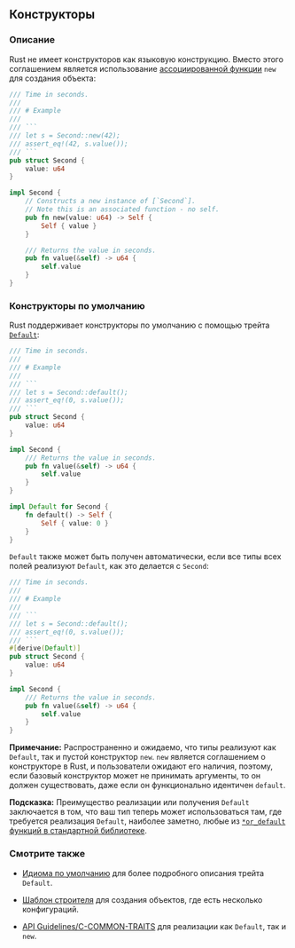 ## Конструкторы

### Описание

Rust не имеет конструкторов как языковую конструкцию. Вместо этого
соглашением является использование [ассоциированной функции][associated function] `new` для создания объекта:

````rust
/// Time in seconds.
///
/// # Example
///
/// ```
/// let s = Second::new(42);
/// assert_eq!(42, s.value());
/// ```
pub struct Second {
    value: u64
}

impl Second {
    // Constructs a new instance of [`Second`].
    // Note this is an associated function - no self.
    pub fn new(value: u64) -> Self {
        Self { value }
    }

    /// Returns the value in seconds.
    pub fn value(&self) -> u64 {
        self.value
    }
}
````

### Конструкторы по умолчанию

Rust поддерживает конструкторы по умолчанию с помощью трейта [`Default`][std-default]:

````rust
/// Time in seconds.
///
/// # Example
///
/// ```
/// let s = Second::default();
/// assert_eq!(0, s.value());
/// ```
pub struct Second {
    value: u64
}

impl Second {
    /// Returns the value in seconds.
    pub fn value(&self) -> u64 {
        self.value
    }
}

impl Default for Second {
    fn default() -> Self {
        Self { value: 0 }
    }
}
````

`Default` также может быть получен автоматически, если все типы всех полей реализуют `Default`,
как это делается с `Second`:

````rust
/// Time in seconds.
///
/// # Example
///
/// ```
/// let s = Second::default();
/// assert_eq!(0, s.value());
/// ```
#[derive(Default)]
pub struct Second {
    value: u64
}

impl Second {
    /// Returns the value in seconds.
    pub fn value(&self) -> u64 {
        self.value
    }
}
````

**Примечание:** Распространенно и ожидаемо, что типы реализуют как `Default`, так и пустой конструктор `new`. `new` является соглашением о конструкторе в Rust, и пользователи ожидают его наличия, поэтому, если базовый конструктор может не принимать аргументы, то он должен существовать, даже если он функционально идентичен `default`.

**Подсказка:** Преимущество реализации или получения `Default` заключается в том, что ваш тип
теперь может использоваться там, где требуется реализация `Default`, наиболее заметно,
любые из [`*or_default` функций в стандартной библиотеке][std-or-default].

### Смотрите также

- [Идиома по умолчанию](default.md) для более подробного описания
  трейта `Default`.

- [Шаблон строителя](../patterns/creational/builder.md) для создания
  объектов, где есть несколько конфигураций.

- [API Guidelines/C-COMMON-TRAITS][API Guidelines/C-COMMON-TRAITS] для
  реализации как `Default`, так и `new`.

[associated function]: https://doc.rust-lang.org/stable/book/ch05-03-method-syntax.html#associated-functions
[std-default]: https://doc.rust-lang.org/stable/std/default/trait.Default.html
[std-or-default]: https://doc.rust-lang.org/stable/std/?search=or_default
[API Guidelines/C-COMMON-TRAITS]: https://rust-lang.github.io/api-guidelines/interoperability.html#types-eagerly-implement-common-traits-c-common-traits